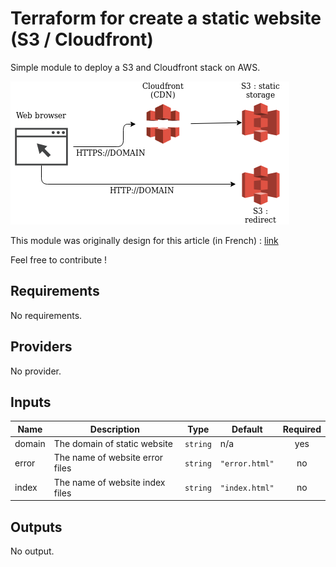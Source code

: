 # Terraform for create a static website (S3 / Cloudfront)

Simple module to deploy a S3 and Cloudfront stack on AWS.

![AWS SCHEMA](./AWS-modules.png)

This module was originally design for this article (in French) : [link](https://www.damyr.fr/posts/premier-module-terraform/)

Feel free to contribute !

<!-- BEGINNING OF PRE-COMMIT-TERRAFORM DOCS HOOK -->
## Requirements

No requirements.

## Providers

No provider.

## Inputs

| Name | Description | Type | Default | Required |
|------|-------------|------|---------|:--------:|
| domain | The domain of static website | `string` | n/a | yes |
| error | The name of website error files | `string` | `"error.html"` | no |
| index | The name of website index files | `string` | `"index.html"` | no |

## Outputs

No output.

<!-- END OF PRE-COMMIT-TERRAFORM DOCS HOOK -->
